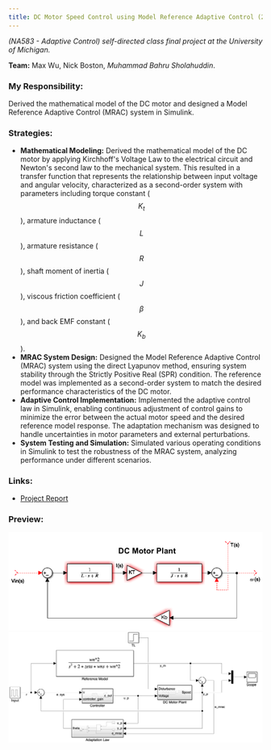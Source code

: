 ```yaml
---
title: DC Motor Speed Control using Model Reference Adaptive Control (2022)
---
```


*(NA583 - Adaptive Control) self-directed class final project at the University of Michigan.*

**Team:** Max Wu, Nick Boston, *Muhammad Bahru Sholahuddin*.

### My Responsibility:
Derived the mathematical model of the DC motor and designed a Model Reference Adaptive Control (MRAC) system in Simulink.

### Strategies:
- **Mathematical Modeling:** Derived the mathematical model of the DC motor by applying Kirchhoff's Voltage Law to the electrical circuit and Newton's second law to the mechanical system. This resulted in a transfer function that represents the relationship between input voltage and angular velocity, characterized as a second-order system with parameters including torque constant ($$K_t$$), armature inductance ($$L$$), armature resistance ($$R$$), shaft moment of inertia ($$J$$), viscous friction coefficient ($$\beta$$), and back EMF constant ($$K_b$$).
- **MRAC System Design:** Designed the Model Reference Adaptive Control (MRAC) system using the direct Lyapunov method, ensuring system stability through the Strictly Positive Real (SPR) condition. The reference model was implemented as a second-order system to match the desired performance characteristics of the DC motor.
- **Adaptive Control Implementation:** Implemented the adaptive control law in Simulink, enabling continuous adjustment of control gains to minimize the error between the actual motor speed and the desired reference model response. The adaptation mechanism was designed to handle uncertainties in motor parameters and external perturbations.
- **System Testing and Simulation:** Simulated various operating conditions in Simulink to test the robustness of the MRAC system, analyzing performance under different scenarios.

### Links:
- [Project Report](https://drive.google.com/file/d/1EqPa1PUWieJr8wyfv5K7RIT7E4n0ZPSb/view?usp=sharing)

### Preview:
![Simulink DC Motor Model](../assets/img/project_dcMotorMrac_a.png)
![MRAC Subsystem in Simulink](../assets/img/project_dcMotorMrac_b.png)

